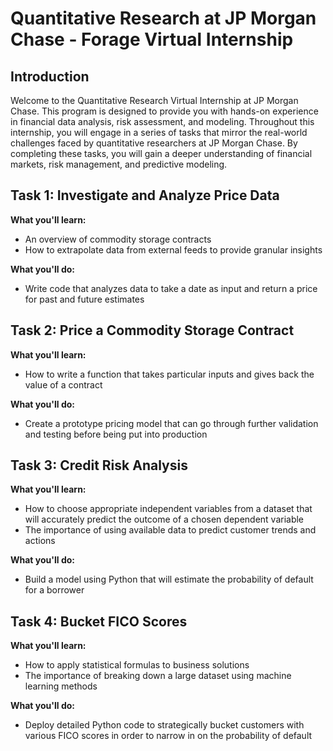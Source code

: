 # Quantitative Research at JP Morgan Chase - Forage Virtual Internship

## Introduction

Welcome to the Quantitative Research Virtual Internship at JP Morgan Chase. This program is designed to provide you with hands-on experience in financial data analysis, risk assessment, and modeling. Throughout this internship, you will engage in a series of tasks that mirror the real-world challenges faced by quantitative researchers at JP Morgan Chase. By completing these tasks, you will gain a deeper understanding of financial markets, risk management, and predictive modeling.

## Task 1: Investigate and Analyze Price Data

**What you'll learn:**
- An overview of commodity storage contracts
- How to extrapolate data from external feeds to provide granular insights

**What you'll do:**
- Write code that analyzes data to take a date as input and return a price for past and future estimates

## Task 2: Price a Commodity Storage Contract

**What you'll learn:**
- How to write a function that takes particular inputs and gives back the value of a contract

**What you'll do:**
- Create a prototype pricing model that can go through further validation and testing before being put into production

## Task 3: Credit Risk Analysis

**What you'll learn:**
- How to choose appropriate independent variables from a dataset that will accurately predict the outcome of a chosen dependent variable
- The importance of using available data to predict customer trends and actions

**What you'll do:**
- Build a model using Python that will estimate the probability of default for a borrower

## Task 4: Bucket FICO Scores

**What you'll learn:**
- How to apply statistical formulas to business solutions
- The importance of breaking down a large dataset using machine learning methods

**What you'll do:**
- Deploy detailed Python code to strategically bucket customers with various FICO scores in order to narrow in on the probability of default
